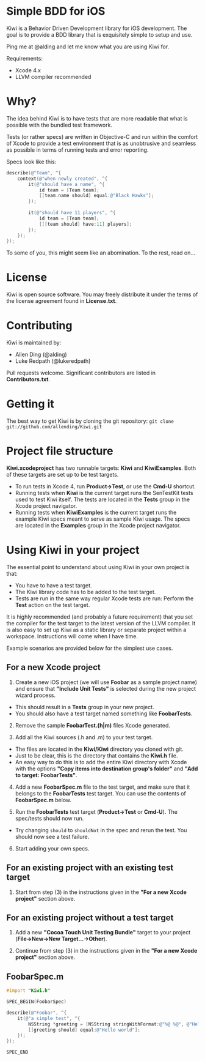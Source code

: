 # Simple BDD for iOS #
Kiwi is a Behavior Driven Development library for iOS development.
The goal is to provide a BDD library that is exquisitely simple to setup and use.

Ping me at @alding and let me know what you are using Kiwi for.

Requirements:

* Xcode 4.x
* LLVM compiler recommended

# Why? #
The idea behind Kiwi is to have tests that are more readable that what is possible with the bundled test framework.

Tests (or rather specs) are written in Objective-C and run within the comfort of Xcode to provide a test environment that is as unobtrusive and seamless as possible in terms of running tests and error reporting.

Specs look like this:

```objective-c
describe(@"Team", ^{
	context(@"when newly created", ^{
		it(@"should have a name", ^{
			id team = [Team team];
			[[team.name should] equal:@"Black Hawks"];
		});
		
		it(@"should have 11 players", ^{
			id team = [Team team];
			[[[team should] have:11] players];
		});
	});
});
```

To some of you, this might seem like an abomination. To the rest, read on...

# License #
Kiwi is open source software. You may freely distribute it under the terms of
the license agreement found in __License.txt__.

# Contributing #
Kiwi is maintained by:

 * Allen Ding (@alding)
 * Luke Redpath (@lukeredpath)
 
Pull requests welcome. Significant contributors are listed in __Contributors.txt__.

# Getting it #
The best way to get Kiwi is by cloning the git repository: `git clone git://github.com/allending/Kiwi.git`

# Project file structure #
__Kiwi.xcodeproject__ has two runnable targets: __Kiwi__ and __KiwiExamples__. Both of these targets are set up to be test targets.

* To run tests in Xcode 4, run __Product->Test__, or use the __Cmd-U__ shortcut.
* Running tests when __Kiwi__ is the current target runs the SenTestKit tests used to test Kiwi itself. The tests are located in the __Tests__ group in the Xcode project navigator.
* Running tests when __KiwiExamples__ is the current target runs the example Kiwi specs meant to serve as sample Kiwi usage. The specs are located in the __Examples__ group in the Xcode project navigator.


# Using Kiwi in your project #
The essential point to understand about using Kiwi in your own project is that:

* You have to have a test target.
* The Kiwi library code has to be added to the test target.
* Tests are run in the same way regular Xcode tests are run: Perform the __Test__ action on the test target.

It is highly recommended (and probably a future requirement) that you set the compiler for the test target to the latest version of the LLVM compiler. It is also easy to set up Kiwi as a static library or separate project within a workspace. Instructions will come when I have time.

Example scenarios are provided below for the simplest use cases.


## For a new Xcode project ##
1. Create a new iOS project (we will use __Foobar__ as a sample project name) and ensure that __"Include Unit Tests"__ is selected during the new project wizard process.
  * This should result in a __Tests__ group in your new project.
  * You should also have a test target named something like __FoobarTests__.

2. Remove the sample __FoobarTest.(h|m)__ files Xcode generated. 

3. Add all the Kiwi sources (.h and .m) to your test target.
  * The files are located in the __Kiwi/Kiwi__ directory you cloned with git.
  * Just to be clear, this is the directory that contains the __Kiwi.h__ file.
  * An easy way to do this is to add the entire Kiwi directory with Xcode with the options __"Copy items into destination group's folder"__ and __"Add to target: FoobarTests"__.

4. Add a new __FoobarSpec.m__ file to the test target, and make sure that it belongs to the __FoobarTests__ test target. You can use the contents of __FoobarSpec.m__ below.

5. Run the __FoobarTests__ test target (__Product->Test__ or __Cmd-U__). The spec/tests should now run.
  * Try changing `should` to `shouldNot` in the spec and rerun the test. You should now see a test failure.

6. Start adding your own specs.

## For an existing project with an existing test target ##
1. Start from step (3) in the instructions given in the __"For a new Xcode project"__ section above.

## For an existing project without a test target ##
1. Add a new __"Cocoa Touch Unit Testing Bundle"__ target to your project (__File->New->New Target...->Other__).

2. Continue from step (3) in the instructions given in the __"For a new Xcode project"__ section above.

## FoobarSpec.m ##

```objective-c	
#import "Kiwi.h"

SPEC_BEGIN(FoobarSpec)

describe(@"Foobar", ^{
	it(@"a simple test", ^{
		NSString *greeting = [NSString stringWithFormat:@"%@ %@", @"Hello", @"world"];
		[[greeting should] equal:@"Hello world"];
	});
});

SPEC_END
```
